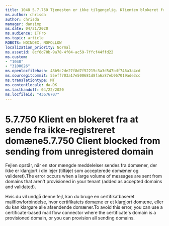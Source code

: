 ```yaml
---
title: 1048 5.7.750 Tjenesten er ikke tilgængelig. Klienten blokeret fra afsendelse fra ikke-registrerede domæner
ms.author: chrisda
author: chrisda
manager: dansimp
ms.date: 04/21/2020
ms.audience: ITPro
ms.topic: article
ROBOTS: NOINDEX, NOFOLLOW
localization_priority: Normal
ms.assetid: 8cf6d70b-9a78-4f04-ac59-7ffcf44ffd22
ms.custom:
- "1048"
- "3100026"
ms.openlocfilehash: 48b9c2de27f8d7f52215c3a3d547bdf746a3a4cd
ms.sourcegitcommit: 55eff703a17e500681d8fa6a87eb067019ade3cc
ms.translationtype: MT
ms.contentlocale: da-DK
ms.lasthandoff: 04/22/2020
ms.locfileid: "43676707"
---
```

# <a name="57750-client-blocked-from-sending-from-unregistered-domain"></a><span data-ttu-id="d4934-103">5.7.750 Klient en blokeret fra at sende fra ikke-registreret domæne</span><span class="sxs-lookup"><span data-stu-id="d4934-103">5.7.750 Client blocked from sending from unregistered domain</span></span>

<span data-ttu-id="d4934-104">Fejlen opstår, når en stor mængde meddelelser sendes fra domæner, der ikke er klargjort i din lejer (tilføjet som accepterede domæner og valideret).</span><span class="sxs-lookup"><span data-stu-id="d4934-104">The error occurs when a large volume of messages are sent from domains that aren't provisioned in your tenant (added as accepted domains and validated).</span></span>

<span data-ttu-id="d4934-105">Hvis du vil undgå denne fejl, kan du bruge en certifikatbaseret mailflowforbindelse, hvor certifikatets domæne er et klargjort domæne, eller du kan klargøre alle afsendende domæner.</span><span class="sxs-lookup"><span data-stu-id="d4934-105">To avoid this error, you can use a certificate-based mail flow connector where the certificate's domain is a provisioned domain, or you can provision all sending domains.</span></span>
